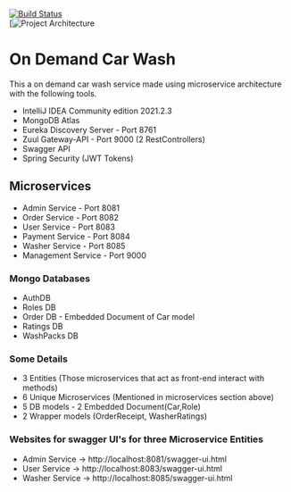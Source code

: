 [![Build Status](https://travis-ci.org/joemccann/dillinger.svg?branch=master)](https://travis-ci.org/joemccann/dillinger)    
[![Project Architecture](https://github.com/vivekshukla24/On-Demand-CarWash/blob/master/ODCW-Architecture.jpeg)
# On Demand Car Wash

This a on demand car wash service made using microservice architecture
with the following tools.

- IntelliJ IDEA Community edition 2021.2.3
- MongoDB Atlas
- Eureka Discovery Server - Port 8761
- Zuul Gateway-API - Port 9000 (2 RestControllers)
- Swagger API
- Spring Security (JWT Tokens)

## Microservices
- Admin Service - Port 8081
- Order Service - Port 8082
- User Service - Port 8083
- Payment Service - Port 8084
- Washer Service - Port 8085
- Management Service - Port 9000

### Mongo Databases
- AuthDB
- Roles DB
- Order DB - Embedded Document of Car model
- Ratings DB
- WashPacks DB

### Some Details
- 3 Entities (Those microservices that act as front-end interact with methods)
- 6 Unique Microservices (Mentioned in microservices section above)
- 5 DB models - 2 Embedded Document(Car,Role)
- 2 Wrapper models (OrderReceipt, WasherRatings)

### Websites for swagger UI's for three Microservice Entities
- Admin Service -> http://localhost:8081/swagger-ui.html
- User Service -> http://localhost:8083/swagger-ui.html
- Washer Service -> http://localhost:8085/swagger-ui.html
